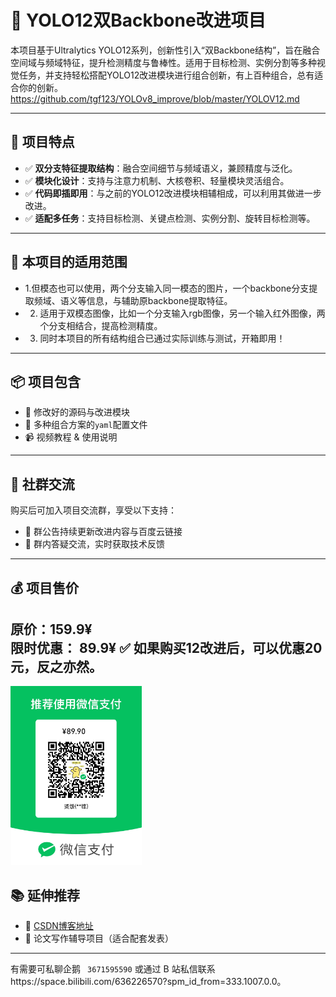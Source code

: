 # 🧠 YOLO12双Backbone改进项目

本项目基于Ultralytics YOLO12系列，创新性引入“双Backbone结构”，旨在融合空间域与频域特征，提升检测精度与鲁棒性。适用于目标检测、实例分割等多种视觉任务，并支持轻松搭配YOLO12改进模块进行组合创新，有上百种组合，总有适合你的创新。
https://github.com/tgf123/YOLOv8_improve/blob/master/YOLOV12.md

---

## 📌 项目特点

- ✅ **双分支特征提取结构**：融合空间细节与频域语义，兼顾精度与泛化。
- ✅ **模块化设计**：支持与注意力机制、大核卷积、轻量模块灵活组合。
- ✅ **代码即插即用**：与之前的YOLO12改进模块相辅相成，可以利用其做进一步改进。
- ✅ **适配多任务**：支持目标检测、关键点检测、实例分割、旋转目标检测等。

---

## 🧪 本项目的适用范围

- 1.但模态也可以使用，两个分支输入同一模态的图片，一个backbone分支提取频域、语义等信息，与辅助原backbone提取特征。
- 2. 适用于双模态图像，比如一个分支输入rgb图像，另一个输入红外图像，两个分支相结合，提高检测精度。
- 3. 同时本项目的所有结构组合已通过实际训练与测试，开箱即用！

---

## 📦 项目包含

- 🔧 修改好的源码与改进模块
- 📁 多种组合方案的`yaml`配置文件
- 📹 视频教程 & 使用说明

---

## 💬 社群交流

购买后可加入项目交流群，享受以下支持：

- 📌 群公告持续更新改进内容与百度云链接
- 💬 群内答疑交流，实时获取技术反馈

---

## 💰 项目售价

**原价：159.9¥**  
**限时优惠： 89.9¥ ✅**
如果购买12改进后，可以优惠20元，反之亦然。
---
<img src="https://github.com/tgf123/YOLOv8_improve/blob/master/double_89.9.jpg" width="210px">

## 📚 延伸推荐

- 🔗 [CSDN博客地址](https://blog.csdn.net/qq_64693987/article/details/148135044?spm=1001.2014.3001.5502)
- 🧠 论文写作辅导项目（适合配套发表）

---

有需要可私聊企鹅 ` 3671595590` 或通过 B 站私信联系https://space.bilibili.com/636226570?spm_id_from=333.1007.0.0。

